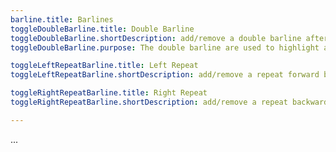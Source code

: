 ```yaml
---
barline.title: Barlines
toggleDoubleBarline.title: Double Barline
toggleDoubleBarline.shortDescription: add/remove a double barline after the selected measure
toggleDoubleBarline.purpose: The double barline are used to highlight a change of "section" in the score. Some conventions requires to display a double barline when there is a change of key

toggleLeftRepeatBarline.title: Left Repeat
toggleLeftRepeatBarline.shortDescription: add/remove a repeat forward before the selected measure

toggleRightRepeatBarline.title: Right Repeat
toggleRightRepeatBarline.shortDescription: add/remove a repeat backward after the selected measure

---
```


...
